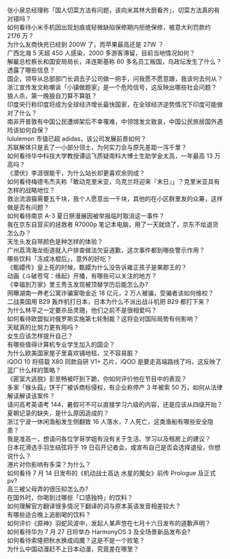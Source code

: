 张小泉总经理称「国人切菜方法有问题，该向米其林大厨看齐」，切菜方法真的有对错吗？  
如何看待小米手机因出现划痕或轻微缺陷保修期内拒绝保修，被意大利罚款约 2176 万？  
为什么友商快充已经到 200W 了，而苹果最高还是 27W ？  
广西北海 5 天超 450 人感染，2000 多游客滞留，目前当地情况如何？  
解雇总检察长和国安局局长，泽连斯基称 60 多名员工叛国，乌政坛发生了什么？透露了哪些信息？  
国企，领导从总部部门长调去子公司做一把手，问我愿不愿意跟，我该何去何从？  
浙江宣传发文称嘲讽「小镇做题家」是一个危险信号，这反映出哪些社会问题？  
狼人杀，第一晚狼自刀算不算脏？  
印度央行称印度将成为全球经济增长最快国家，在全球经济逆势情况下印度可能做对了什么？  
南非开普敦有中国公民遭绑架后不幸罹难，中领馆发文致哀，中国公民旅居国外遇险该如何自保？  
lululemon 市值已超 adidas，该公司发展前景如何？  
苏联解体只是丢了一小部分领土，为何实力会与原先差距一泻千里？  
如何看待华中科技大学教授谭运飞质疑南科大博士生助学金太高，一年最高 13 万高吗？  
《潜伏》李涯很能干，为什么站长却更喜欢余则成？  
如何看待梅德韦杰夫称「敢动克里米亚，乌克兰将迎来『末日』」？克里米亚具有怎样的战略地位？  
救治流浪猫需要五千块，我个人愿意出一千块，其他的在小区群里发的众筹，这样做是否有问题？  
如何看待南京 A-3 夏日祭漫展因被举报临时取消这一事件？  
我在京东自营买的拯救者 R7000p 笔记本电脑，用了一天就烧了，京东不给退货怎么办？  
天生头发自带颜色是种怎样的体验？  
广州荔湾海龙街道就入户排查做法欠妥道歉，这次事件都到哪些警示作用？  
哪些饮料「冻成冰棍后」，意外的好吃？  
《甄嬛传》皇上死的时候，甄嬛为什么没告诉雍正孩子是果郡王的？  
动画《斗破苍穹：缘起》开播，有哪些可以关注的地方？  
《幸福到万家》里王秀玉发现被顶替学历后能怎么办?  
网曝湖南一养老公寓诈骗案吸金近 18 亿元，2 万人被骗，受骗者该如何维权？  
二战美国用 B29 轰炸机打日本，日本为什么不派出战斗机把 B29 都打下来？  
为什么林平之一定要杀岳灵珊，他们之前不是很相爱吗？  
如何看待欧盟拟对俄罗斯实施第七轮制裁？这将会对国际局势有何影响？  
天赋真的比努力更有用吗？  
女生应该怎样提升自己？  
有哪些值得计算机专业学生加入的国企？  
为什么欧美国家屋子里喜欢铺地毯，又不容易脏？  
iQOO 10 将搭载 X80 同款自研 V1+ 芯片，iQOO 是要走高端路线了吗，这反映了蓝厂什么样的策略？  
《密室大逃脱》彭昱畅被吓到下跪，你如何评价他在节目中的表现？  
多家「猴头菇」饼干厂被诉商标侵权，有企业称停产 3 年被索 50 万，如何从法律解读解读该案件？  
请问高考英语考 144，暑假可不可以直接学习六级的内容，还是应该从四级开始？  
夏朝记录的缺失，是什么原因造成的？  
浙江宁波一休闲渔船发生侧翻致 16 人落水，7 人死亡，这类渔船有哪些安全隐患？  
我是准高一，想请问各位学哥学姐有没有关于生活、学习以及租房上的建议？  
日本花滑选手羽生结弦将于 19 日召开记者会，或宣布自己是否会选择退役，你想说什么？  
港片对你影响有多深？为什么？  
如何看待 7 月 14 日发布的《机动战士高达 水星的魔女》前传 Prologue 及正式 pv?  
高三被父母弄的很压抑怎么办?  
在国外时，你喝到过哪些「口感独特」的饮料？  
如何理解官方翻译很多情况下翻译的词与原本英语发音相差较大？  
有哪些适合晚上追剧喝的饮料？  
如何评价《原神》羽蛇风波中，发起人某声悠在七月十六日发布的道歉声明？  
如何看待华为 7 月 27 日将举办 HarmonyOS 3 及全场景新品发布会?  
如何看待索隆把秋水换成阎魔？这是不是一个败笔？  
为什么中国动漫赶不上日本动漫，究竟差在哪里？  
